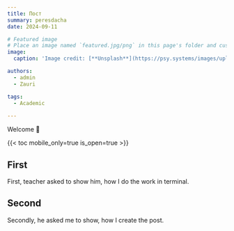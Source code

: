```yaml
---
title: Пост 
summary: peresdacha
date: 2024-09-11

# Featured image
# Place an image named `featured.jpg/png` in this page's folder and customize its options here.
image:
  caption: 'Image credit: [**Unsplash**](https://psy.systems/images/uploads/c037d7e0e8c93321338e33b8d496be42.jpg)'

authors:
  - admin
  - Zauri

tags:
  - Academic
  
---
```


Welcome 👋

{{< toc mobile_only=true is_open=true >}}

## First

First, teacher asked to show him, how I do the work in terminal.

## Second

Secondly, he asked me to show, how I create the post.
